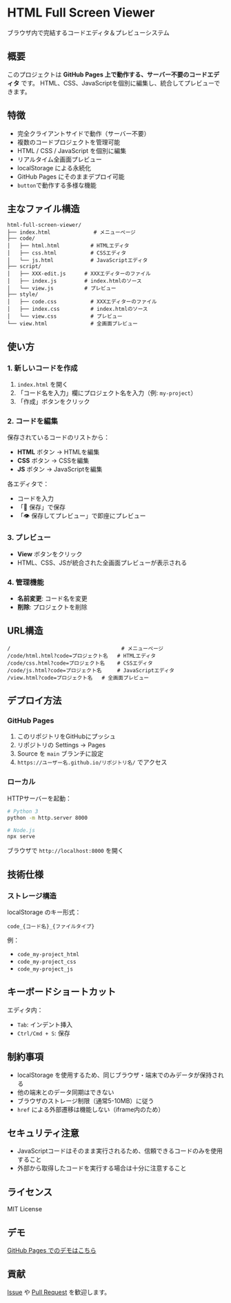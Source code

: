 # HTML Full Screen Viewer

ブラウザ内で完結するコードエディタ＆プレビューシステム

## 概要

このプロジェクトは **GitHub Pages 上で動作する、サーバー不要のコードエディタ** です。
HTML、CSS、JavaScriptを個別に編集し、統合してプレビューできます。

## 特徴

- 完全クライアントサイドで動作（サーバー不要）
- 複数のコードプロジェクトを管理可能
- HTML / CSS / JavaScript を個別に編集
- リアルタイム全画面プレビュー
- localStorage による永続化
- GitHub Pages にそのままデプロイ可能
- `button`で動作する多様な機能

## 主なファイル構造

```
html-full-screen-viewer/
├── index.html              # メニューページ
├── code/
│   ├── html.html          # HTMLエディタ
│   ├── css.html           # CSSエディタ
│   └── js.html            # JavaScriptエディタ
├── script/
│   ├── XXX-edit.js      # XXXエディターのファイル
│   ├── index.js         # index.htmlのソース
│   └── view.js          # プレビュー
├── style/
│   ├── code.css           # XXXエディターのファイル
│   ├── index.css          # index.htmlのソース
│   └── view.css           # プレビュー
└── view.html              # 全画面プレビュー
```

## 使い方

### 1. 新しいコードを作成

1. `index.html` を開く
2. 「コード名を入力」欄にプロジェクト名を入力（例: `my-project`）
3. 「作成」ボタンをクリック

### 2. コードを編集

保存されているコードのリストから：

- **HTML** ボタン → HTMLを編集
- **CSS** ボタン → CSSを編集
- **JS** ボタン → JavaScriptを編集

各エディタで：
- コードを入力
- 「💾 保存」で保存
- 「👁️ 保存してプレビュー」で即座にプレビュー

### 3. プレビュー

- **View** ボタンをクリック
- HTML、CSS、JSが統合された全画面プレビューが表示される

### 4. 管理機能

- **名前変更**: コード名を変更
- **削除**: プロジェクトを削除

## URL構造

```
/                                    # メニューページ
/code/html.html?code=プロジェクト名   # HTMLエディタ
/code/css.html?code=プロジェクト名    # CSSエディタ
/code/js.html?code=プロジェクト名     # JavaScriptエディタ
/view.html?code=プロジェクト名   # 全画面プレビュー
```

## デプロイ方法

### GitHub Pages

1. このリポジトリをGitHubにプッシュ
2. リポジトリの Settings → Pages
3. Source を `main` ブランチに設定
4. `https://ユーザー名.github.io/リポジトリ名/` でアクセス

### ローカル

HTTPサーバーを起動：

```bash
# Python 3
python -m http.server 8000

# Node.js
npx serve
```

ブラウザで `http://localhost:8000` を開く

## 技術仕様

### ストレージ構造

localStorage のキー形式：
```
code_{コード名}_{ファイルタイプ}
```

例：
- `code_my-project_html`
- `code_my-project_css`
- `code_my-project_js`

## キーボードショートカット

エディタ内：
- `Tab`: インデント挿入
- `Ctrl/Cmd + S`: 保存

## 制約事項

- localStorage を使用するため、同じブラウザ・端末でのみデータが保持される
- 他の端末とのデータ同期はできない
- ブラウザのストレージ制限（通常5-10MB）に従う
- `href` による外部遷移は機能しない（iframe内のため）

## セキュリティ注意

- JavaScriptコードはそのまま実行されるため、信頼できるコードのみを使用すること
- 外部から取得したコードを実行する場合は十分に注意すること

## ライセンス

MIT License

## デモ

[GitHub Pages でのデモはこちら](https://math-u-t.github.io/html-full-screen-viewer/)

## 貢献

[Issue](https://github.com/math-u-t/html-full-screen-viewer/issues) や [Pull Request](https://github.com/math-u-t/html-full-screen-viewer/pulls) を歓迎します。